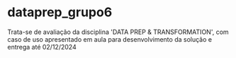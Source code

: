 # dataprep_grupo6
Trata-se de avaliação da disciplina 'DATA PREP &amp; TRANSFORMATION', com caso de uso apresentado em aula para desenvolvimento da solução e entrega até 02/12/2024
